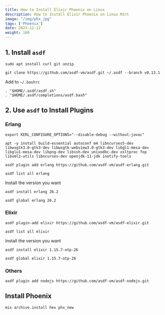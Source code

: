 ```yaml
---
title: How to Install Elixir Phoenix on Linux
description: How to Install Elixir Phoenix on Linux Mint
image: "/img/phx.jpg"
tags: ['Phoenix']
date: 2023-12-12
weight: 160
---
```



## 1. Install `asdf`

```
sudo apt install curl git unzip

git clone https://github.com/asdf-vm/asdf.git ~/.asdf --branch v0.13.1
```

Add to `~/.bashrc`

```
. "$HOME/.asdf/asdf.sh"
. "$HOME/.asdf/completions/asdf.bash"
```


## 2. Use `asdf` to Install Plugins


### Erlang

<!-- apt-get -y install build-essential autoconf m4 libncurses5-dev libwxgtk3.0-gtk3-dev libwxgtk-webview3.0-gtk3-dev libgl1-mesa-dev libglu1-mesa-dev libpng-dev libssh-dev unixodbc-dev xsltproc fop libxml2-utils libncurses-dev openjdk-11-jdk inotify-tools -->

```
export KERL_CONFIGURE_OPTIONS="--disable-debug --without-javac"

apt -y install build-essential autoconf m4 libncurses5-dev libwxgtk3.0-gtk3-dev libwxgtk-webview3.0-gtk3-dev libgl1-mesa-dev libglu1-mesa-dev libpng-dev libssh-dev unixodbc-dev xsltproc fop libxml2-utils libncurses-dev openjdk-11-jdk inotify-tools

asdf plugin add erlang https://github.com/asdf-vm/asdf-erlang.git

asdf list all erlang
```

Install the version you want

```
asdf install erlang 26.2

asdf global erlang 26.2
````


### Elixir 

```
asdf plugin-add elixir https://github.com/asdf-vm/asdf-elixir.git

asdf list all elixir
```

Install the version you want

```
asdf install elixir 1.15.7-otp-26

asdf global elixir 1.15.7-otp-26
````


### Others

```
asdf plugin add nodejs https://github.com/asdf-vm/asdf-nodejs.git
```

## Install Phoenix

```
mix archive.install hex phx_new
```


